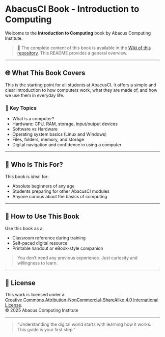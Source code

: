 # AbacusCI Book - Introduction to Computing

Welcome to the **Introduction to Computing** book by Abacus Computing Institute.

> 📖 The complete content of this book is available in the [Wiki of this repository](../../wiki). This README provides a general overview.

---

## 🌐 What This Book Covers

This is the starting point for all students at AbacusCI. It offers a simple and clear introduction to how computers work, what they are made of, and how we use them in everyday life.

### 🧠 Key Topics

- What is a computer?
- Hardware: CPU, RAM, storage, input/output devices
- Software vs Hardware
- Operating system basics (Linux and Windows)
- Files, folders, memory, and storage
- Digital navigation and confidence in using a computer

---

## 🎯 Who Is This For?

This book is ideal for:

- Absolute beginners of any age
- Students preparing for other AbacusCI modules
- Anyone curious about the basics of computing

---

## 📘 How to Use This Book

Use this book as a:

- Classroom reference during training
- Self-paced digital resource
- Printable handout or eBook-style companion

> You don’t need any previous experience. Just curiosity and willingness to learn.

---

## 🔐 License

This work is licensed under a  
[Creative Commons Attribution-NonCommercial-ShareAlike 4.0 International License](https://creativecommons.org/licenses/by-nc-sa/4.0/).  
© 2025 Abacus Computing Institute

---

> "Understanding the digital world starts with learning how it works. This guide is your first step."

